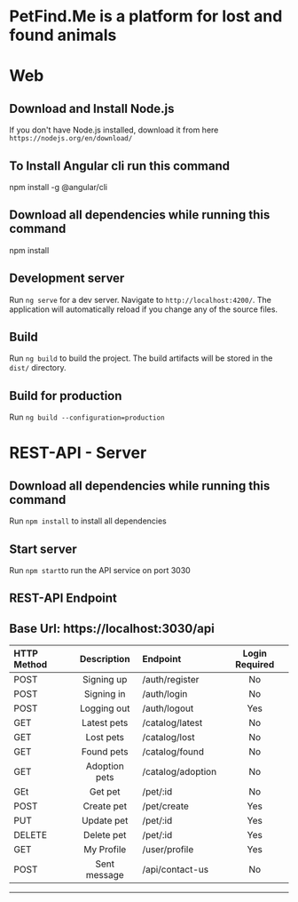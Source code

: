 # PetFind.Me is a platform for lost and found animals

# Web

## Download and Install Node.js
If you don't have Node.js installed, download it from here `https://nodejs.org/en/download/`

## To Install Angular cli run this command
npm install -g @angular/cli

## Download all dependencies while running this command
npm install

## Development server
Run `ng serve` for a dev server. Navigate to `http://localhost:4200/`. The application will automatically reload if you change any of the source files.

## Build
Run `ng build` to build the project. The build artifacts will be stored in the `dist/` directory.

## Build for production 
Run `ng build --configuration=production`


# REST-API - Server

## Download all dependencies while running this command
Run `npm install` to install all dependencies

## Start server
Run `npm start`to run the API service on port 3030

## REST-API Endpoint
Base Url: https://localhost:3030/api
--------------------------------------------------------------------
| HTTP Method |  Description  |      Endpoint     | Login Required |
| :---------- | :-----------: | :---------------- | :------------: |
|     POST    | Signing up    | /auth/register    |       No       |
|     POST    | Signing in    | /auth/login       |       No       |
|     POST    | Logging out   | /auth/logout      |       Yes      |
|     GET     | Latest pets   | /catalog/latest   |       No       |
|     GET     | Lost pets     | /catalog/lost     |       No       |
|     GET     | Found pets    | /catalog/found    |       No       |
|     GET     | Adoption pets | /catalog/adoption |       No       |
|     GEt     | Get pet       | /pet/:id          |       No       |
|     POST    | Create pet    | /pet/create       |       Yes      |
|     PUT     | Update pet    | /pet/:id          |       Yes      |
|    DELETE   | Delete pet    | /pet/:id          |       Yes      |
|     GET     | My Profile    | /user/profile     |       Yes      |
|     POST    | Sent message  | /api/contact-us   |       No       |
--------------------------------------------------------------------